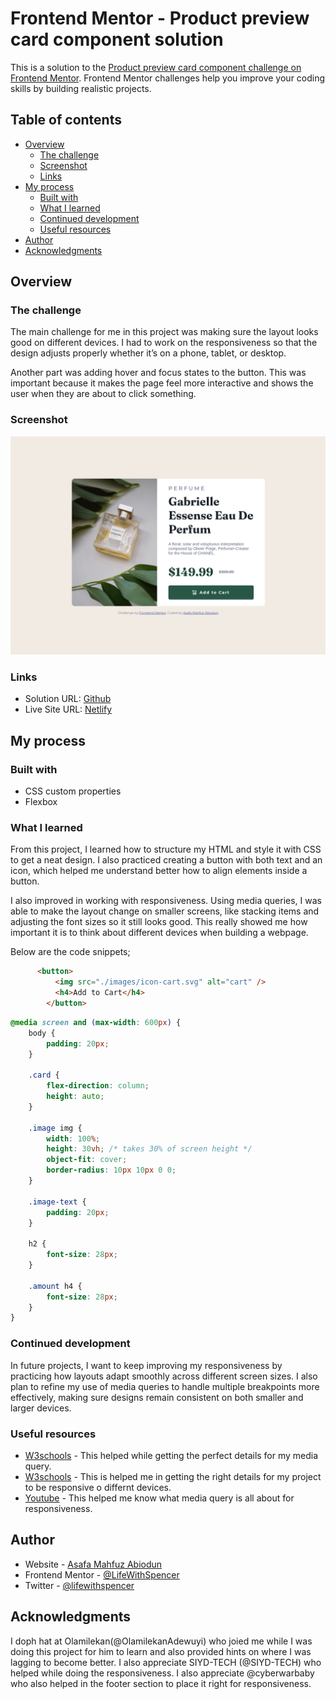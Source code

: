 # Frontend Mentor - Product preview card component solution

This is a solution to the [Product preview card component challenge on Frontend Mentor](https://www.frontendmentor.io/challenges/product-preview-card-component-GO7UmttRfa). Frontend Mentor challenges help you improve your coding skills by building realistic projects. 

## Table of contents

- [Overview](#overview)
  - [The challenge](#the-challenge)
  - [Screenshot](#screenshot)
  - [Links](#links)
- [My process](#my-process)
  - [Built with](#built-with)
  - [What I learned](#what-i-learned)
  - [Continued development](#continued-development)
  - [Useful resources](#useful-resources)
- [Author](#author)
- [Acknowledgments](#acknowledgments)

## Overview

### The challenge

The main challenge for me in this project was making sure the layout looks good on different devices. I had to work on the responsiveness so that the design adjusts properly whether it’s on a phone, tablet, or desktop.

Another part was adding hover and focus states to the button. This was important because it makes the page feel more interactive and shows the user when they are about to click something.

### Screenshot

![Screenshot of the project](./Outcome/product_screenshot.png)

### Links

- Solution URL: [Github](https://github.com/LifeWithSpencer/product-preview-card.git)
- Live Site URL: [Netlify](https://product-preview-card-9228.netlify.app/)

## My process

### Built with
- CSS custom properties
- Flexbox


### What I learned

From this project, I learned how to structure my HTML and style it with CSS to get a neat design. I also practiced creating a button with both text and an icon, which helped me understand better how to align elements inside a button.

I also improved in working with responsiveness. Using media queries, I was able to make the layout change on smaller screens, like stacking items and adjusting the font sizes so it still looks good. This really showed me how important it is to think about different devices when building a webpage.

Below are the code snippets;

```html
      <button>
          <img src="./images/icon-cart.svg" alt="cart" />
          <h4>Add to Cart</h4>
        </button>
```
```css
@media screen and (max-width: 600px) {
    body {
        padding: 20px;
    }

    .card {
        flex-direction: column;
        height: auto;
    }

    .image img {
        width: 100%;
        height: 30vh; /* takes 30% of screen height */
        object-fit: cover;
        border-radius: 10px 10px 0 0;
    }

    .image-text {
        padding: 20px;
    }

    h2 {
        font-size: 28px;
    }

    .amount h4 {
        font-size: 28px;
    }
}
```

### Continued development

In future projects, I want to keep improving my responsiveness by practicing how layouts adapt smoothly across different screen sizes. I also plan to refine my use of media queries to handle multiple breakpoints more effectively, making sure designs remain consistent on both smaller and larger devices.

### Useful resources

- [W3schools](https://www.w3schools.com/css/css3_mediaqueries.asp) - This helped while getting the perfect details for my media query.
- [W3schools](https://www.w3schools.com/css/css_rwd_intro.asp) - This is helped me in getting the right details for my project to be responsive o differnt devices.
- [Youtube](https://www.youtube.com/watch?v=n9yI6fjkrfE&t=10s) - This helped me know what media query is all about for responsiveness.


## Author

- Website - [Asafa Mahfuz Abiodun](https://github.com/LifeWithSpencer)
- Frontend Mentor - [@LifeWithSpencer](https://www.frontendmentor.io/profile/LifeWithSpencer)
- Twitter - [@lifewithspencer](https://x.com/lifewithspencer?t=4cus2ODv5bB2Vp1TFgaOrA&s=08)


## Acknowledgments

I doph hat at Olamilekan(@OlamilekanAdewuyi) who joied me while I was doing this project for him to learn and also provided hints on where I was lagging to become better. I also appreciate SIYD-TECH (@SIYD-TECH) who helped while doing the responsiveness. I also appreciate @cyberwarbaby who also helped in the footer section to place it right for responsiveness.

